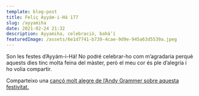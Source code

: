 ```yaml
---
template: blog-post
title: Feliç Ayyám-i-Há 177
slug: /ayyamiha
date: 2021-02-24 21:32
description: Ayyamiha, celebració, bahá’í
featuredImage: /assets/6e1d7741-b739-4cae-9d9e-945a63d5539a.jpeg
---
```

Son les festes d’Ayyám-i-Há! No podré celebrar-ho com m’agradaria perquè aquests dies tinc molta feina del màster, però el meu cor és ple d’alegría i ho volia compartir. 

Comparteixo una [cançó molt alegre de l’Andy Grammer sobre aquesta festivitat.](https://youtu.be/0dekNt7KIM8)